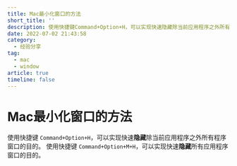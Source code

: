 ```yaml
---
title: Mac最小化窗口的方法
short_title: ''
description: 使用快捷键Command+Option+H，可以实现快速隐藏除当前应用程序之外所有程序窗口的目的。 使用快捷键Command+Option+M+H，可以实现快速隐藏所有应用程序窗口的目的。
date: 2022-07-02 21:43:58
category:
  - 经验分享
tag:
  - mac
  - window
article: true
timeline: false
---
```

# Mac最小化窗口的方法

使用快捷键 `Command+Option+H`，可以实现快速**隐藏**除当前应用程序之外所有程序窗口的目的。 使用快捷键 `Command+Option+M+H`，可以实现快速**隐藏**所有应用程序窗口的目的。